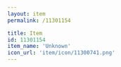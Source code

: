 ```yaml
---
layout: item
permalink: /11301154

title: Item
id: 11301154
item_name: 'Unknown'
icon_url: 'item/icon/11300741.png'
---
```


